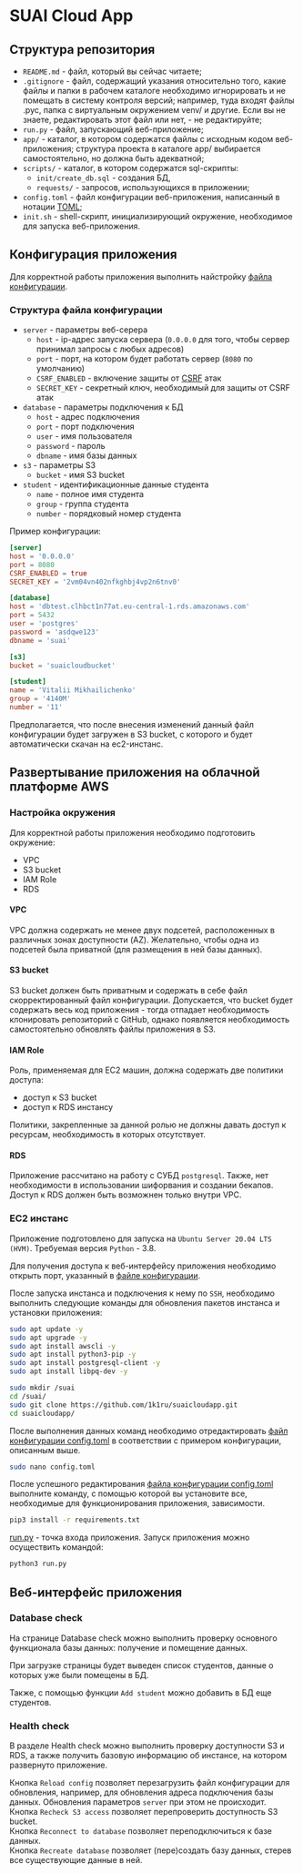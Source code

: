 # SUAI Cloud App

## Структура репозитория

* `README.md` - файл, который вы сейчас читаете;
* `.gitignore` - файл, содержащий указания относительно того, какие файлы и папки в рабочем каталоге необходимо игнорировать и не помещать в систему контроля версий; например, туда входят файлы .pyc, папка с виртуальным окружением venv/ и другие. Если вы не знаете, редактировать этот файл или нет, - не редактируйте;
* `run.py` - файл, запускающий веб-приложение;
* `app/` - каталог, в котором содержатся файлы с исходным кодом веб-приложения; структура проекта в каталоге app/ выбирается самостоятельно, но должна быть адекватной;
* `scripts/` - каталог, в котором содержатся sql-скрипты: 
  * `init/create_db.sql` - создания БД, 
  * `requests/` - запросов, использующихся в приложении;
* `config.toml` - файл конфигурации веб-приложения, написанный в нотации [TOML](https://ru.wikipedia.org/wiki/TOML);
* `init.sh` - shell-скрипт, инициализирующий окружение, необходимое для запуска веб-приложения.

## Конфигурация приложения

Для корректной работы приложения выполнить найстройку [файла конфигурации](config.toml).

### Структура файла конфигурации
* `server` - параметры веб-серера
  * `host` - ip-адрес запуска сервера (`0.0.0.0` для того, чтобы сервер принимал запросы с любых адресов)
  * `port` - порт, на котором будет работать сервер (`8080` по умолчанию)
  * `CSRF_ENABLED` - включение защиты от [CSRF](https://ru.wikipedia.org/wiki/Межсайтовая_подделка_запроса) атак
  * `SECRET_KEY` - секретный ключ, необходимый для защиты от CSRF атак
* `database` - параметры подключения к БД
  * `host` - адрес подключения
  * `port` - порт подключения
  * `user` - имя пользователя
  * `password` - пароль
  * `dbname` - имя базы данных
* `s3` - параметры S3
  * `bucket` - имя S3 bucket
* `student` - идентификационные данные студента
  * `name` - полное имя студента
  * `group` - группа студента
  * `number` - порядковый номер студента

Пример конфигурации:

```toml
[server]
host = '0.0.0.0'
port = 8080
CSRF_ENABLED = true
SECRET_KEY = '2vm04vn402nfkghbj4vp2n6tnv0'

[database]
host = 'dbtest.clhbct1n77at.eu-central-1.rds.amazonaws.com'
port = 5432
user = 'postgres'
password = 'asdqwe123'
dbname = 'suai'

[s3]
bucket = 'suaicloudbucket'

[student]
name = 'Vitalii Mikhailichenko'
group = '4140M'
number = '11'
```

Предполагается, что после внесения изменений данный файл конфигурации будет загружен в S3 bucket, с которого и будет автоматически скачан на ec2-инстанс.

## Развертывание приложения на облачной платформе AWS

### Настройка окружения

Для корректной работы приложения необходимо подготовить окружение:
* VPC
* S3 bucket
* IAM Role
* RDS

#### VPC

VPC должна содержать не менее двух подсетей, расположенных в различных зонах доступности (AZ). Желательно, чтобы одна из подсетей была приватной (для размещения в ней базы данных).

#### S3 bucket

S3 bucket должен быть приватным и содержать в себе файл скорректированный файл конфигурации. Допускается, что bucket будет содержать весь код приложения - тогда отпадает необходимость клонировать репозиторий с GitHub, однако появляется необходимость самостоятельно обновлять файлы приложения в S3.

#### IAM Role

Роль, применяемая для EC2 машин, должна содержать две политики доступа:
* доступ к S3 bucket
* доступ к RDS инстансу
  
Политики, закрепленные за данной ролью не должны давать доступ к ресурсам, необходимость в которых отсутствует.

#### RDS

Приложение рассчитано на работу с СУБД `postgresql`. Также, нет необходимости в использовании шифорвания и создании бекапов. Доступ к RDS должен быть возможнен только внутри VPC.

### EC2 инстанс

Приложение подготовлено для запуска на `Ubuntu Server 20.04 LTS (HVM)`. Требуемая версия `Python` - 3.8.

Для получения доступа к веб-интерфейсу приложения необходимо открыть порт, указанный в [файле конфигурации](config.toml).

После запуска инстанса и подключения к нему по `SSH`, необходимо выполнить следующие команды для обновления пакетов инстанса и установки приложения:

```bash
sudo apt update -y
sudo apt upgrade -y
sudo apt install awscli -y
sudo apt install python3-pip -y
sudo apt install postgresql-client -y
sudo apt install libpq-dev -y

sudo mkdir /suai
cd /suai/
sudo git clone https://github.com/1k1ru/suaicloudapp.git
cd suaicloudapp/
```
После выполнения данных команд необходимо отредактировать [файл конфигурации config.toml](config.toml) в соответствии с примером конфигурации, описанным выше.

```bash
sudo nano config.toml
```

После успешного редактирования [файла конфигурации config.toml](config.toml) выполните команду, с помощью которой вы установите все, необходимые для функционирования приложения, зависимости.

```bash
pip3 install -r requirements.txt
```

[run.py](run.py) - точка входа приложения. Запуск приложения можно осуществить командой:

```bash
python3 run.py
```

## Веб-интерфейс приложения

### Database check

На странице Database check можно выполнить проверку основного функционала базы данных: получение и помещение данных.

При загрузке страницы будет выведен список студентов, данные о которых уже были помещены в БД.

Также, с помощью функции `Add student` можно добавить в БД еще студентов.

### Health check

В разделе Health check можно выполнить проверку доступности S3 и RDS, а также получить базовую информацию об инстансе, на котором развернуто приложение.

Кнопка `Reload config` позволяет перезагрузить файл конфигурации для обновления, например, для обновления адреса подключения базы данных. Обновления параметров `server` при этом не происходит.  
Кнопка `Recheck S3 access` позволяет перепроверить доступность S3 bucket.  
Кнопка `Reconnect to database` позволяет переподключиться к базе данных.  
Кнопка `Recreate database` позволяет (пере)создать базу данных, стерев все существующие данные в ней.
